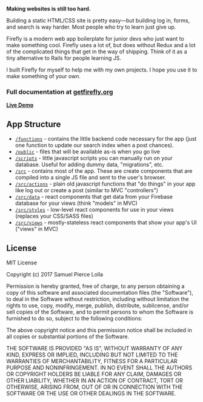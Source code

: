 **Making websites is still too hard.**

Building a static HTML/CSS site is pretty easy—but building log in, forms, and search is way harder. Most people who try to learn just give up.

Firefly is a modern web app boilerplate for junior devs who just want to make something cool. Firefly uses a lot of, but does without Redux and a lot of the complicated things that get in the way of shipping. Think of it as a tiny alternative to Rails for people learning JS.

I built Firefly for myself to help me with my own projects. I hope you use it to make something of your own.

### **Full documentation at [getfirefly.org](http://getfirefly.org)**

**[Live Demo](https://firefly-a64d8.firebaseapp.com/)**


## App Structure

- [`/functions`](https://github.com/sampl/firefly/tree/master/functions) - contains the little backend code necessary for the app (just one function to update our search index when a post chances).
- [`/public`](https://github.com/sampl/firefly/tree/master/public) - files that will be available as-is when you go live
- [`/scripts`](https://github.com/sampl/firefly/tree/master/scripts) - little javascript scripts you can manually run on your database. Useful for adding dummy data, "migrations", etc.
- [`/src`](https://github.com/sampl/firefly/tree/master/src) - contains most of the app. These are create components that are compiled into a single JS file and sent to the user's browser.
- [`/src/actions`](https://github.com/sampl/firefly/tree/master/src/actions) - plain old javascript functions that "do things" in your app like log out or create a post (similar to MVC "controllers")
- [`/src/data`](https://github.com/sampl/firefly/tree/master/src/data) - react components that get data from your Firebase database for your views (think "models" in MVC)
- [`/src/styles`](https://github.com/sampl/firefly/tree/master/src/styles) - low-level react components for use in your views (replaces your CSS/SASS files)
- [`/src/views`](https://github.com/sampl/firefly/tree/master/src/views) - mostly-stateless react components that show your app's UI ("views" in MVC)


## License

MIT License

Copyright (c) 2017 Samuel Pierce Lolla

Permission is hereby granted, free of charge, to any person obtaining a copy
of this software and associated documentation files (the "Software"), to deal
in the Software without restriction, including without limitation the rights
to use, copy, modify, merge, publish, distribute, sublicense, and/or sell
copies of the Software, and to permit persons to whom the Software is
furnished to do so, subject to the following conditions:

The above copyright notice and this permission notice shall be included in all
copies or substantial portions of the Software.

THE SOFTWARE IS PROVIDED "AS IS", WITHOUT WARRANTY OF ANY KIND, EXPRESS OR
IMPLIED, INCLUDING BUT NOT LIMITED TO THE WARRANTIES OF MERCHANTABILITY,
FITNESS FOR A PARTICULAR PURPOSE AND NONINFRINGEMENT. IN NO EVENT SHALL THE
AUTHORS OR COPYRIGHT HOLDERS BE LIABLE FOR ANY CLAIM, DAMAGES OR OTHER
LIABILITY, WHETHER IN AN ACTION OF CONTRACT, TORT OR OTHERWISE, ARISING FROM,
OUT OF OR IN CONNECTION WITH THE SOFTWARE OR THE USE OR OTHER DEALINGS IN THE
SOFTWARE.
